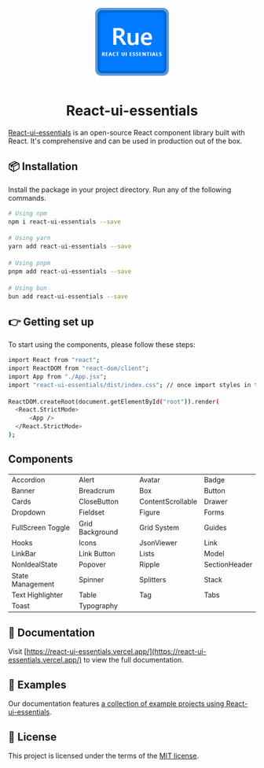<p align="center">
  <a href="https://react-ui-essentials.vercel.app/" rel="noopener" target="_blank"><img width="150" height="150" src="./src/assets/rue.png" alt="React-ui-essentials logo"></a>
</p>

<h1 align="center">React-ui-essentials</h1>

[React-ui-essentials](https://react-ui-essentials.vercel.app/) is an open-source React component library built with React. It's comprehensive and can be used in production out of the box.

## 📦 Installation

Install the package in your project directory.
Run any of the following commands.

```bash
# Using npm
npm i react-ui-essentials --save

# Using yarn
yarn add react-ui-essentials --save

# Using pnpm
pnpm add react-ui-essentials --save

# Using bun
bun add react-ui-essentials --save
```
 ## 👉 Getting set up
 To start using the components, please follow these steps:
 
```bash
import React from "react";
import ReactDOM from "react-dom/client";
import App from "./App.jsx";
import "react-ui-essentials/dist/index.css"; // once import styles in the main file

ReactDOM.createRoot(document.getElementById("root")).render(
  <React.StrictMode>
      <App />
  </React.StrictMode>
);
```
## Components

<table width="100%">
  <tr>
    <td>Accordion</td>
    <td>Alert</td>
    <td>Avatar</td>
    <td>Badge</td>
  </tr>
  <tr>
    <td>Banner</td>
    <td>Breadcrum</td>
    <td>Box</td>
    <td>Button</td>
  </tr>
  <tr>
    <td>Cards</td>
    <td>CloseButton</td>
    <td>ContentScrollable</td>
    <td>Drawer</td>
  </tr>
  <tr>
    <td>Dropdown</td>
    <td>Fieldset</td>
    <td>Figure</td>
    <td>Forms</td>
  </tr>
  <tr>
    <td>FullScreen Toggle</td>
    <td>Grid Background</td>
    <td>Grid System</td>
    <td>Guides</td>
  </tr>
  <tr>
    <td>Hooks</td>
    <td>Icons</td>
    <td>JsonViewer</td>
    <td>Link</td>
  </tr>
  <tr>
    <td>LinkBar</td>
    <td>Link Button</td>
    <td>Lists</td>
    <td>Model</td>
  </tr>
  <tr>
    <td>NonIdealState</td>
    <td>Popover</td>
    <td>Ripple</td>
    <td>SectionHeader</td>
  </tr>
  <tr>
    <td>State Management</td>
    <td>Spinner</td>
    <td>Splitters</td>
    <td>Stack</td>
  </tr>
  <tr>
    <td>Text Highlighter</td>
    <td>Table</td>
    <td>Tag</td>
    <td>Tabs</td>
  </tr>
  <tr>
    <td>Toast</td>
    <td>Typography</td>
    <td></td>
  </tr>
</table>


## 📃 Documentation
Visit [https://react-ui-essentials.vercel.app/](https://react-ui-essentials.vercel.app/) to view the full documentation.

## 📖 Examples
Our documentation features [a collection of example projects using React-ui-essentials](https://react-ui-essentials.vercel.app/allComponents).

## 🪪 License
This project is licensed under the terms of the
[MIT license](/LICENSE).